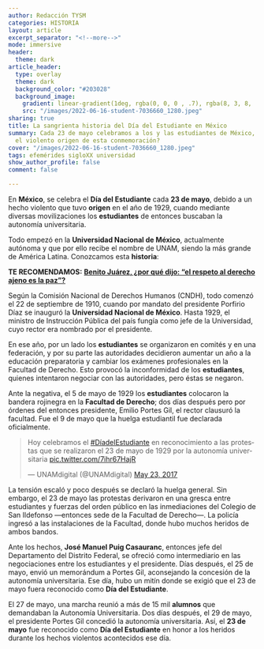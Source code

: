 ```yaml
---
author: Redacción TYSM
categories: HISTORIA
layout: article
excerpt_separator: "<!--more-->"
mode: immersive
header:
  theme: dark
article_header:
  type: overlay
  theme: dark
  background_color: "#203028"
  background_image:
    gradient: linear-gradient(1deg, rgba(0, 0, 0 , .7), rgba(8, 3, 8, .9))
    src: "/images/2022-06-16-student-7036660_1280.jpeg"
sharing: true
title: La sangrienta historia del Día del Estudiante en México
summary: Cada 23 de mayo celebramos a los y las estudiantes de México, pero… ¿conoces
  el violento origen de esta conmemoración?
cover: "/images/2022-06-16-student-7036660_1280.jpeg"
tags: efemérides sigloXX universidad
show_author_profile: false
comment: false

---
```

En **México**, se celebra el **Día del Estudiante** cada **23 de mayo**, debido a un hecho violento que tuvo **origen** en el año de 1929, cuando mediante diversas movilizaciones los **estudiantes** de entonces buscaban la autonomía universitaria.

Todo empezó en la **Universidad Nacional de México**, actualmente autónoma y que por ello recibe el nombre de UNAM, siendo la más grande de América Latina. Conozcamos esta **historia**:

**TE RECOMENDAMOS:** [**Benito Juárez, ¿por qué dijo: “el respeto al derecho ajeno es la paz”?**](https://blog.tonoysumariachi.com/historia/2022/12/01/benito-juarez-por-que-dijo-el-respeto-al-derecho-ajeno-es-la-paz.html)

Según la Comisión Nacional de Derechos Humanos (CNDH), todo comenzó el 22 de septiembre de 1910, cuando por mandato del presidente Porfirio Díaz se inauguró la **Universidad Nacional de México**. Hasta 1929, el ministro de Instrucción Pública del país fungía como jefe de la Universidad, cuyo rector era nombrado por el presidente.

En ese año, por un lado los **estudiantes** se organizaron en comités y en una federación, y por su parte las autoridades decidieron aumentar un año a la educación preparatoria y cambiar los exámenes profesionales en la Facultad de Derecho. Esto provocó la inconformidad de los **estudiantes**, quienes intentaron negociar con las autoridades, pero éstas se negaron.

Ante la negativa, el 5 de mayo de 1929 los **estudiantes** colocaron la bandera rojinegra en la **Facultad de Derecho**; dos días después pero por órdenes del entonces presidente, Emilio Portes Gil, el rector clausuró la facultad. Fue el 9 de mayo que la huelga estudiantil fue declarada oficialmente. <blockquote class="twitter-tweet"><p lang="es" dir="ltr">Hoy celebramos el <a href="https://twitter.com/hashtag/D%C3%ADadelEstudiante?src=hash&ref_src=twsrc%5Etfw">#DíadelEstudiante</a> en reconocimiento a las protestas que se realizaron el 23 de mayo de 1929 por la autonomía universitaria <a href="https://t.co/7ihr67HajR">pic.twitter.com/7ihr67HajR</a></p>— UNAMdigital (@UNAMdigital) <a href="https://twitter.com/UNAMdigital/status/867033450041266176?ref_src=twsrc%5Etfw">May 23, 2017</a></blockquote> <script async src="https://platform.twitter.com/widgets.js" charset="utf-8"></script>

La tensión escaló y poco después se declaró la huelga general. Sin embargo, el 23 de mayo las protestas derivaron en una gresca entre estudiantes y fuerzas del orden público en las inmediaciones del Colegio de San Ildefonso —entonces sede de la Facultad de Derecho—. La policía ingresó a las instalaciones de la Facultad, donde hubo muchos heridos de ambos bandos.

Ante los hechos, **José Manuel Puig Casauranc**, entonces jefe del  Departamento del Distrito Federal, se ofreció como intermediario en las negociaciones entre los estudiantes y el presidente. Días después, el 25 de mayo, envió un memorándum a Portes Gil, aconsejando la concesión de la autonomía universitaria. Ese día, hubo un mitín donde se exigió que el 23 de mayo fuera reconocido como **Día del Estudiante**.

El 27 de mayo, una marcha reunió a más de 15 mil **alumnos** que demandaban la Autonomía Universitaria. Dos días después, el 29 de mayo, el presidente Portes Gil concedió la autonomía universitaria. Así, el **23 de mayo** fue reconocido como **Día del Estudiante** en honor a los heridos durante los hechos violentos acontecidos ese día.